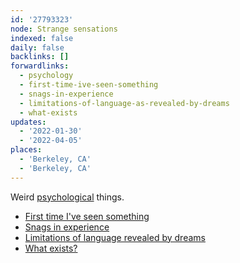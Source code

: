 ```yaml
---
id: '27793323'
node: Strange sensations
indexed: false
daily: false
backlinks: []
forwardlinks:
  - psychology
  - first-time-ive-seen-something
  - snags-in-experience
  - limitations-of-language-as-revealed-by-dreams
  - what-exists
updates:
  - '2022-01-30'
  - '2022-04-05'
places:
  - 'Berkeley, CA'
  - 'Berkeley, CA'
---
```

Weird [psychological](psychology.md) things. 

- [First time I've seen something](first-time-ive-seen-something.md)
- [Snags in experience](snags-in-experience.md)
- [Limitations of language revealed by dreams](limitations-of-language-as-revealed-by-dreams.md)
- [What exists?](what-exists.md)
